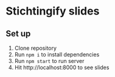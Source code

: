 # Stichtingify slides

## Set up

1. Clone repository
2. Run `npm i` to install dependencies
3. Run `npm start` to run server
4. Hit http://localhost:8000 to see slides
